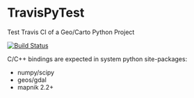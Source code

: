 TravisPyTest
============

Test Travis CI of a Geo/Carto Python Project

[![Build Status](https://travis-ci.org/Kotaimen/TravisPyTest.svg?branch=master)](https://travis-ci.org/Kotaimen/TravisPyTest)


C/C++ bindings are expected in system python site-packages:

- numpy/scipy
- geos/gdal
- mapnik 2.2+

